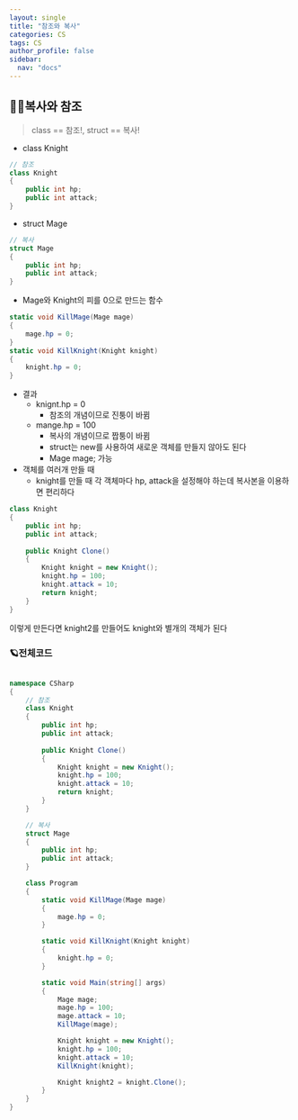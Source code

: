 ```yaml
---
layout: single
title: "참조와 복사"
categories: CS
tags: CS
author_profile: false
sidebar:
  nav: "docs"
---
```


## 🙇‍♀️복사와 참조

> class == 참조!, struct == 복사!

* class Knight
```cs
// 참조
class Knight
{
    public int hp;
    public int attack;
}
```

* struct Mage
```cs
// 복사
struct Mage
{
    public int hp;
    public int attack;
}
```

* Mage와 Knight의 피를 0으로 만드는 함수
```cs
static void KillMage(Mage mage)
{
    mage.hp = 0;
}
static void KillKnight(Knight knight)
{
    knight.hp = 0;
}
```

* 결과
  * knignt.hp = 0
    * 참조의 개념이므로 진퉁이 바뀜
  * mange.hp = 100
    * 복사의 개념이므로 짭퉁이 바뀜
    * struct는 new를 사용하여 새로운 객체를 만들지 않아도 된다
    * Mage mage; 가능
* 객체를 여러개 만들 때
  * knight를 만들 때 각 객체마다 hp, attack을 설정해야 하는데 복사본을 이용하면 편리하다

```cs
class Knight
{
    public int hp;
    public int attack;
    
    public Knight Clone()
    {
        Knight knight = new Knight();
        knight.hp = 100;
        knight.attack = 10;
        return knight;
    }
}
```
이렇게 만든다면 knight2를 만들어도 knight와 별개의 객체가 된다

### 🪐전체코드
```cs

namespace CSharp
{
    // 참조
    class Knight
    {
        public int hp;
        public int attack;
        
        public Knight Clone()
        {
            Knight knight = new Knight();
            knight.hp = 100;
            knight.attack = 10;
            return knight;
        }
    }

    // 복사
    struct Mage
    {
        public int hp;
        public int attack;
    }

    class Program
    {
        static void KillMage(Mage mage)
        {
            mage.hp = 0;
        }

        static void KillKnight(Knight knight)
        {
            knight.hp = 0;
        }

        static void Main(string[] args)
        {
            Mage mage;
            mage.hp = 100;
            mage.attack = 10;
            KillMage(mage);

            Knight knight = new Knight();
            knight.hp = 100;
            knight.attack = 10;
            KillKnight(knight);

            Knight knight2 = knight.Clone();
        }
    }
}
```
